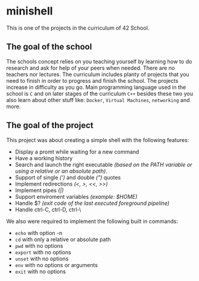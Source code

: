 # minishell
This is one of the projects in the curriculum of 42 School.

## The goal of the school
The schools concept relies on you teaching yourself by learning how to do research and ask for help of your peers when needed. There are no teachers nor lectures. The curriculum includes planty of projects that you need to finish in order to progress and finish the school. The projects increase in difficulty as you go. Main programming language used in the school is `C` and on later stages of the curriculum `C++` besides these two you also learn about other stuff like: `Docker`, `Virtual Machines`, `networking` and more.

## The goal of the project
This project was about creating a simple shell with the following features:
 - Display a promt while waiting for a new command
 - Have a working history
 - Search and launch the right executable *(based on the PATH variable or using a
   relative or an absolute path)*.
 - Support of single *(')* and double *(")* quotes
 - Implement redirections *(<, >, <<, >>)*
 - Implement pipes *(|)*
 - Support enviroment variables *(example: $HOME)*
 - Handle $? *(exit code of the last executed foreground pipeline)*
 - Handle ctrl-C, ctrl-D, ctrl-\
 
We also were required to implement the following built in commands:
 - `echo` with option -n
 - `cd` with only a relative or absolute path
 - `pwd` with no options
 - `export` with no options
 - `unset` with no options
 - `env` with no options or arguments
 - `exit` with no options
